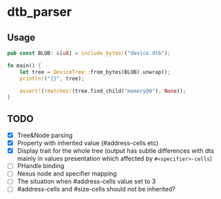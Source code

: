 # dtb_parser

## Usage

```rust
pub const BLOB: &[u8] = include_bytes!("device.dtb");

fn main() {
    let tree = DeviceTree::from_bytes(BLOB).unwrap();
    println!("{}", tree);

    assert!(!matches!(tree.find_child("memory@0"), None));
}
```

## TODO

- [x] Tree&Node parsing
- [x] Property with inherited value (#address-cells etc)
- [x] Display trait for the whole tree (output has subtle differences with dts mainly in values presentation which
  affected by `#<specifier>-cells`)
- [ ] PHandle binding
- [ ] Nexus node and specifier mapping
- [ ] The situation when #address-cells value set to 3
- [ ] #address-cells and #size-cells should not be inherited?
